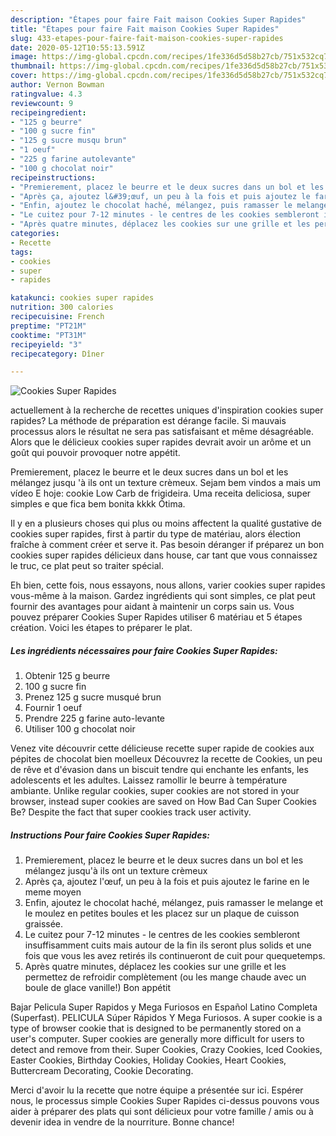 ```yaml
---
description: "Étapes pour faire Fait maison Cookies Super Rapides"
title: "Étapes pour faire Fait maison Cookies Super Rapides"
slug: 433-etapes-pour-faire-fait-maison-cookies-super-rapides
date: 2020-05-12T10:55:13.591Z
image: https://img-global.cpcdn.com/recipes/1fe336d5d58b27cb/751x532cq70/cookies-super-rapides-photo-principale-de-la-recette.jpg
thumbnail: https://img-global.cpcdn.com/recipes/1fe336d5d58b27cb/751x532cq70/cookies-super-rapides-photo-principale-de-la-recette.jpg
cover: https://img-global.cpcdn.com/recipes/1fe336d5d58b27cb/751x532cq70/cookies-super-rapides-photo-principale-de-la-recette.jpg
author: Vernon Bowman
ratingvalue: 4.3
reviewcount: 9
recipeingredient:
- "125 g beurre"
- "100 g sucre fin"
- "125 g sucre musqu brun"
- "1 oeuf"
- "225 g farine autolevante"
- "100 g chocolat noir"
recipeinstructions:
- "Premierement, placez le beurre et le deux sucres dans un bol et les mélangez jusqu&#39;à ils ont un texture crèmeux"
- "Après ça, ajoutez l&#39;œuf, un peu à la fois et puis ajoutez le farine en le meme moyen"
- "Enfin, ajoutez le chocolat haché, mélangez, puis ramasser le melange et le moulez en petites boules et les placez sur un plaque de cuisson graissée."
- "Le cuitez pour 7-12 minutes - le centres de les cookies sembleront insuffisamment cuits mais autour de la fin ils seront plus solids et une fois que vous les avez retirés ils continueront de cuit pour quequetemps."
- "Après quatre minutes, déplacez les cookies sur une grille et les permettez de refroidir complètement (ou les mange chaude avec un boule de glace vanille!) Bon appétit"
categories:
- Recette
tags:
- cookies
- super
- rapides

katakunci: cookies super rapides 
nutrition: 300 calories
recipecuisine: French
preptime: "PT21M"
cooktime: "PT31M"
recipeyield: "3"
recipecategory: Dîner

---
```



![Cookies Super Rapides](https://img-global.cpcdn.com/recipes/1fe336d5d58b27cb/751x532cq70/cookies-super-rapides-photo-principale-de-la-recette.jpg)

actuellement à la recherche de recettes uniques d'inspiration cookies super rapides? La méthode de préparation est dérange facile. Si mauvais processus alors le résultat ne sera pas satisfaisant et même désagréable. Alors que le délicieux cookies super rapides devrait avoir un arôme et un goût qui pouvoir provoquer notre appétit.

Premierement, placez le beurre et le deux sucres dans un bol et les mélangez jusqu &#39;à ils ont un texture crèmeux. Sejam bem vindos a mais um vídeo E hoje: cookie Low Carb de frigideira. Uma receita deliciosa, super simples e que fica bem bonita kkkk Ótima.

Il y en a plusieurs choses qui plus ou moins affectent la qualité gustative de cookies super rapides, first à partir du type de matériau, alors élection fraîche à comment créer et serve it. Pas besoin déranger if préparez un bon cookies super rapides délicieux dans house, car tant que vous connaissez le truc, ce plat peut so traiter spécial.


Eh bien, cette fois, nous essayons, nous allons, varier cookies super rapides vous-même à la maison. Gardez ingrédients qui sont simples, ce plat peut fournir des avantages pour aidant à maintenir un corps sain us. Vous pouvez préparer Cookies Super Rapides utiliser 6 matériau et 5 étapes création. Voici les étapes to préparer le plat.

<!--inarticleads1-->

##### Les ingrédients nécessaires pour faire Cookies Super Rapides:

1. Obtenir 125 g beurre
1.  100 g sucre fin
1. Prenez 125 g sucre musqué brun
1. Fournir 1 oeuf
1. Prendre 225 g farine auto-levante
1. Utiliser 100 g chocolat noir


Venez vite découvrir cette délicieuse recette super rapide de cookies aux pépites de chocolat bien moelleux  Découvrez la recette de Cookies, un peu de rêve et d&#39;évasion dans un biscuit tendre qui enchante les enfants, les adolescents et les adultes. Laissez ramollir le beurre à température ambiante. Unlike regular cookies, super cookies are not stored in your browser, instead super cookies are saved on How Bad Can Super Cookies Be? Despite the fact that super cookies track user activity. 

<!--inarticleads2-->

##### Instructions Pour faire Cookies Super Rapides:

1. Premierement, placez le beurre et le deux sucres dans un bol et les mélangez jusqu&#39;à ils ont un texture crèmeux
1. Après ça, ajoutez l&#39;œuf, un peu à la fois et puis ajoutez le farine en le meme moyen
1. Enfin, ajoutez le chocolat haché, mélangez, puis ramasser le melange et le moulez en petites boules et les placez sur un plaque de cuisson graissée.
1. Le cuitez pour 7-12 minutes - le centres de les cookies sembleront insuffisamment cuits mais autour de la fin ils seront plus solids et une fois que vous les avez retirés ils continueront de cuit pour quequetemps.
1. Après quatre minutes, déplacez les cookies sur une grille et les permettez de refroidir complètement (ou les mange chaude avec un boule de glace vanille!) Bon appétit


Bajar Pelicula Super Rapidos y Mega Furiosos en Español Latino Completa (Superfast). PELICULA Súper Rápidos Y Mega Furiosos. A super cookie is a type of browser cookie that is designed to be permanently stored on a user&#39;s computer. Super cookies are generally more difficult for users to detect and remove from their. Super Cookies, Crazy Cookies, Iced Cookies, Easter Cookies, Birthday Cookies, Holiday Cookies, Heart Cookies, Buttercream Decorating, Cookie Decorating. 


Merci d'avoir lu la recette que notre équipe a présentée sur ici. Espérer nous, le processus simple Cookies Super Rapides ci-dessus pouvons vous aider à préparer des plats qui sont délicieux pour votre famille / amis ou à devenir idea in vendre de la nourriture. Bonne chance!
